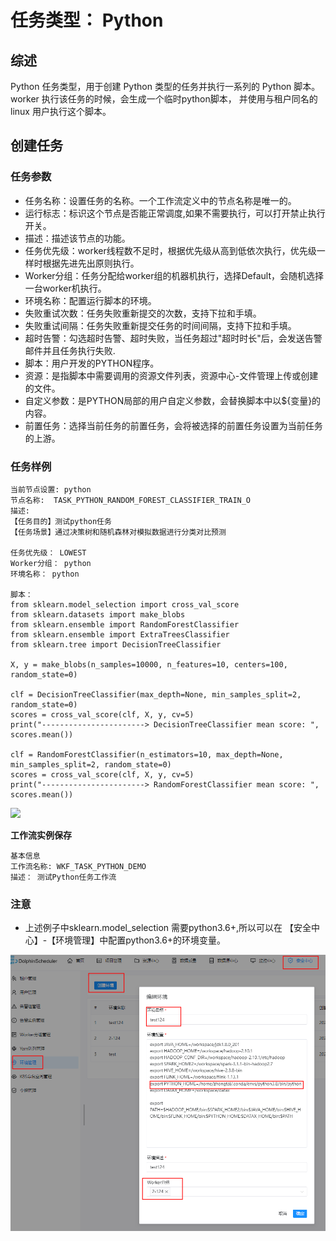 #  任务类型： Python

## 综述

Python 任务类型，用于创建 Python 类型的任务并执行一系列的 Python 脚本。worker 执行该任务的时候，会生成一个临时python脚本， 并使用与租户同名的 linux 用户执行这个脚本。

## 创建任务

### 任务参数

- 任务名称：设置任务的名称。一个工作流定义中的节点名称是唯一的。
- 运行标志：标识这个节点是否能正常调度,如果不需要执行，可以打开禁止执行开关。
- 描述：描述该节点的功能。
- 任务优先级：worker线程数不足时，根据优先级从高到低依次执行，优先级一样时根据先进先出原则执行。
- Worker分组：任务分配给worker组的机器机执行，选择Default，会随机选择一台worker机执行。
- 环境名称：配置运行脚本的环境。
- 失败重试次数：任务失败重新提交的次数，支持下拉和手填。
- 失败重试间隔：任务失败重新提交任务的时间间隔，支持下拉和手填。
- 超时告警：勾选超时告警、超时失败，当任务超过"超时时长"后，会发送告警邮件并且任务执行失败.
- 脚本：用户开发的PYTHON程序。
- 资源：是指脚本中需要调用的资源文件列表，资源中心-文件管理上传或创建的文件。
- 自定义参数：是PYTHON局部的用户自定义参数，会替换脚本中以${变量}的内容。
- 前置任务：选择当前任务的前置任务，会将被选择的前置任务设置为当前任务的上游。



### 任务样例



```shell
当前节点设置: python
节点名称:  TASK_PYTHON_RANDOM_FOREST_CLASSIFIER_TRAIN_O
描述: 
【任务目的】测试python任务
【任务场景】通过决策树和随机森林对模拟数据进行分类对比预测

任务优先级： LOWEST
Worker分组： python
环境名称： python

脚本：
from sklearn.model_selection import cross_val_score
from sklearn.datasets import make_blobs
from sklearn.ensemble import RandomForestClassifier
from sklearn.ensemble import ExtraTreesClassifier
from sklearn.tree import DecisionTreeClassifier

X, y = make_blobs(n_samples=10000, n_features=10, centers=100, random_state=0)

clf = DecisionTreeClassifier(max_depth=None, min_samples_split=2, random_state=0)
scores = cross_val_score(clf, X, y, cv=5)
print("-----------------------> DecisionTreeClassifier mean score: ", scores.mean())

clf = RandomForestClassifier(n_estimators=10, max_depth=None, min_samples_split=2, random_state=0)
scores = cross_val_score(clf, X, y, cv=5)
print("-----------------------> RandomForestClassifier mean score: ", scores.mean())

````

![](./image/python.png)





**工作流实例保存**

```shell
基本信息
工作流名称: WKF_TASK_PYTHON_DEMO
描述： 测试Python任务工作流
```



### 注意

- 上述例子中sklearn.model_selection 需要python3.6+,所以可以在 【安全中心】-【环境管理】中配置python3.6+的环境变量。

 ![配置python3.6+的环境变量](./image/python1.png)
